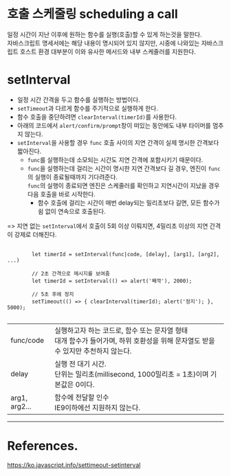 # 호출 스케줄링 scheduling a call

일정 시간이 지난 이후에 원하는 함수를 실행(호출)할 수 있게 하는것을 말한다.<br>
자바스크립트 명세서에는 해당 내용이 명시되어 있지 않지만, 시중에 나와있는 자바스크립트 호스트 환경 대부분이 이와 유사한 메서드와 내부 스케줄러를 지원한다.

# setInterval

- 일정 시간 간격을 두고 함수를 실행하는 방법이다.
- `setTimeout`과 다르게 함수를 주기적으로 실행하게 한다.
- 함수 호출을 중단하려면 `clearInterval(timerId)`를 사용한다.
- 아래의 코드에서 `alert/confirm/prompt`창이 떠있는 동안에도 내부 타이머를 멈추지 않는다.
- `setInterval`을 사용할 경우 `func` 호출 사이의 지연 간격이 실제 명시한 간격보다 짧아진다.
  - `func`를 실행하는데 소모되는 시간도 지연 간격에 포함시키기 때문이다.
  - `func`을 실행하는데 걸리는 시간이 명시한 지연 간격보다 길 경우, 엔진이 `func`의 실행이 종료될때까지 기다려준다.<br> `func`의 실행이 종료되면 엔진은 스케줄러를 확인하고 지연시간이 지났을 경우 다음 호출을 바로 시작한다.
    - 함수 호출에 걸리는 시간이 매번 delay되는 밀리초보다 길면, 모든 함수가 쉼 없이 연속으로 호출된다.

=> 지연 없는 `setInterval`에서 호출이 5회 이상 이뤄지면, 4밀리초 이상의 지연 간격이 강제로 더해진다.

<pre>
    <code>
        let timerId = setInterval(func|code, [delay], [arg1], [arg2], ...)

        // 2초 간격으로 메시지를 보여줌
        let timerId = setInterval(() => alert('째깍'), 2000);

        // 5초 후에 정지
        setTimeout(() => { clearInterval(timerId); alert('정지'); }, 5000);
    </code>
</pre>

|               |                                                                                                                                    |
| ------------- | ---------------------------------------------------------------------------------------------------------------------------------- |
| func/code     | 실행하고자 하는 코드로, 함수 또는 문자열 형태<br> 대개 함수가 들어가며, 하위 호환성을 위해 문자열도 받을수 있지만 추천하지 않는다. |
| delay         | 실행 전 대기 시간.<br> 단위는 밀리초(millisecond, 1000밀리초 = 1초)이며 기본값은 0이다.                                            |
| arg1, arg2... | 함수에 전달할 인수<br> IE9이하에선 지원하지 않는다.                                                                                |

---

# References.

<https://ko.javascript.info/settimeout-setinterval>
